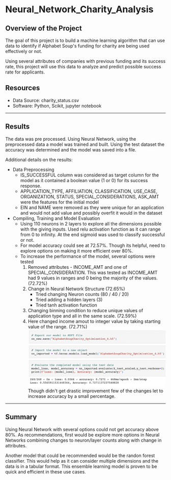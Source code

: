 # Neural_Network_Charity_Analysis

## Overview of the Project

The goal of this project is to build a machine learning algorithm that can use data to identify if Alphabet Soup's funding for charity are being used effectively or not. 

Using several attributes of companies with previous funding and its success rate, this project will use this data to analyze and predict possible success rate for applicants.

## Resources
- Data Source: charity_status.csv
- Software: Python, Scikit, jupyter notebook
---

## Results

The data was pre processed. Using Neural Network, using the preprocessed data a model was trained and built. Using the test dataset the accuracy was determined and the model was saved into a file.

Additional details on the results:
 - Data Preprocessing
    - IS_SUCCESSFUL column was considered as target column for the model as it contained a boolean value (1 or 0) for its success response.
    - APPLICATION_TYPE, AFFILIATION, CLASSIFICATION, USE_CASE, ORGANIZATION, STATUS, SPECIAL_CONSIDERATIONS, ASK_AMT were the features for the initial model
    - EIN and NAME were removed as they were unique for an application and would not add value and possibly overfit it would in the dataset
 - Compiling, Training and Model Evaluation
    - Using 110 neurons in 2 layers to explore all the dimensions possible with the giving inputs. Used relu activation function as it can range from 0 to infinity. At the end sigmoid was used to classify successful or not.
    - For model accuracy could see at 72.57%. Though its helpful, need to explore options on making it more efficient over 80%.
    - To increase the performance of the model, several options were tested
        1. Removed attributes - INCOME_AMT and one of SPECIAL_CONSIDERATION. This was tested as INCOME_AMT had 9 values in ranges and 0 being the majority of the values. (72.72%)
        2. Change in Neural Network Structure (72.65%)
            - Tried changing Neuron counts (80 / 40 / 20)
            - Tried adding a hidden layers (3)
            - Tried tanh activation function
        3. Changing binning condition to reduce unique values of application type and all in the same scale. (72.59%)
        4. Here changed income amout to integer value by taking starting value of the range. (72.71%)
            ![Opt4](Resources/Opt4.png)
    Though didn't get drastic improvement few of the changes let to increase accuracy by a small percentage.
     


---

## Summary

Using Neural Network with several options could not get accuracy above 80%. As recommendations, first would be explore more options in Neural Networks combining changes to neuron/layer counts along with change in attributes.

Another model that could be recommended would be the randon forest classifier. This would help as it can consider multiple dimensions and the data is in a tabular format. This ensemble learning model is proven to be quick and efficient in these use cases.
